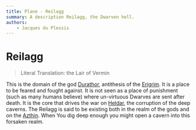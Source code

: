 ```yaml
---
title: Plane - Reilagg
summary: A description Reilagg, the Dwarven hell.
authors:
    - Jacques du Plessis
---
```

# Reilagg

> Literal Translation: the Lair of Vermin

This is the domain of the god [Durathor](../../../religion/deities/erigrim#durathor), antithesis of the [Erigrim](../../../religion/deities/erigrim).  It is a place to be feared and fought against.  It is not seen as a place of punishment (such as many humans believe) where un-virtuous Dwarves are sent after death.  It is the core that drives the war on [Heldar](../heldar), the corruption of the deep caverns.  The Reilagg is said to be existing both in the realm of the gods and on the [Azthin](../materia).  When You dig deep enough you might open a cavern into this forsaken realm.
